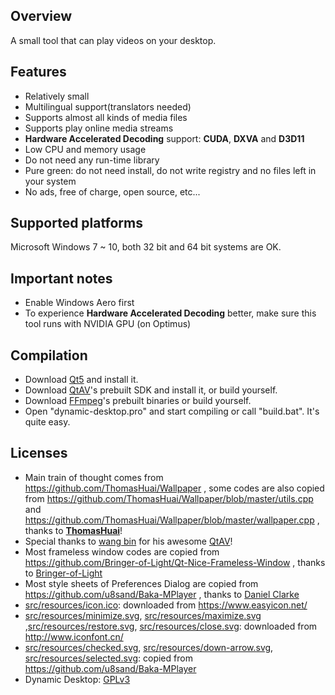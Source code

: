 ## Overview
A small tool that can play videos on your desktop.

## Features
- Relatively small
- Multilingual support(translators needed)
- Supports almost all kinds of media files
- Supports play online media streams
- **Hardware Accelerated Decoding** support: **CUDA**, **DXVA** and **D3D11**
- Low CPU and memory usage
- Do not need any run-time library
- Pure green: do not need install, do not write registry and no files left in your system
- No ads, free of charge, open source, etc...

## Supported platforms
Microsoft Windows 7 ~ 10, both 32 bit and 64 bit systems are OK.

## Important notes
- Enable Windows Aero first
- To experience **Hardware Accelerated Decoding** better, make sure this tool runs with NVIDIA GPU (on Optimus)

## Compilation
- Download [Qt5](http://download.qt.io/archive/qt/) and install it.
- Download [QtAV](https://github.com/wang-bin/QtAV)'s prebuilt SDK and install it, or build yourself.
- Download [FFmpeg](https://github.com/wang-bin/avbuild)'s prebuilt binaries or build yourself.
- Open "dynamic-desktop.pro" and start compiling or call "build.bat". It's quite easy.

## Licenses
- Main train of thought comes from https://github.com/ThomasHuai/Wallpaper , some codes are also copied from https://github.com/ThomasHuai/Wallpaper/blob/master/utils.cpp and https://github.com/ThomasHuai/Wallpaper/blob/master/wallpaper.cpp , thanks to [**ThomasHuai**](https://github.com/ThomasHuai)!
- Special thanks to [wang bin](https://github.com/wang-bin) for his awesome [QtAV](https://github.com/wang-bin/QtAV)!
- Most frameless window codes are copied from https://github.com/Bringer-of-Light/Qt-Nice-Frameless-Window , thanks to [Bringer-of-Light](https://github.com/Bringer-of-Light)
- Most style sheets of Preferences Dialog are copied from https://github.com/u8sand/Baka-MPlayer , thanks to [Daniel Clarke](https://github.com/u8sand)
- [src/resources/icon.ico](/src/resources/icon.ico): downloaded from https://www.easyicon.net/
- [src/resources/minimize.svg](/src/resources/minimize.svg), [src/resources/maximize.svg](/src/resources/maximize.svg) ,[src/resources/restore.svg](/src/resources/restore.svg), [src/resources/close.svg](/src/resources/close.svg): downloaded from http://www.iconfont.cn/
- [src/resources/checked.svg](/src/resources/checked.svg), [src/resources/down-arrow.svg](/src/resources/down-arrow.svg), [src/resources/selected.svg](/src/resources/selected.svg): copied from https://github.com/u8sand/Baka-MPlayer
- Dynamic Desktop: [GPLv3](/LICENSE.md)

